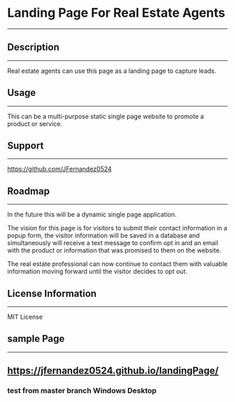 # Landing Page For Real Estate Agents

---

## Description

---

Real estate agents can use this page as a landing page to capture leads.

## Usage

---

This can be a multi-purpose static single page website to promote a product or service.

## Support

---

https://github.com/JFernandez0524

## Roadmap

---

In the future this will be a dynamic single page application.

The vision for this page is for visitors to submit their contact information in a popup form, the visitor information will be saved in a database and simultaneously will receive a text message to confirm opt in and an email with the product or information that was promised to them on the website.

The real estate professional can now continue to contact them with valuable information moving forward until the visitor decides to opt out.

## License Information

---

MIT License

## sample Page

---

https://jfernandez0524.github.io/landingPage/
---
### test from master branch Windows Desktop
